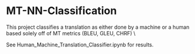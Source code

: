 # MT-NN-Classification
This project classifies a translation as either done by a machine or a human based solely off of MT metrics (BLEU, GLEU, CHRF) \

See Human_Machine_Translation_Classifier.ipynb for results. 
